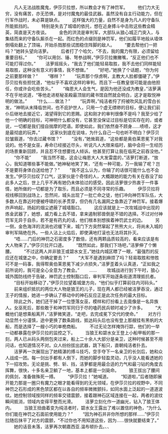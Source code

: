 　　凡人无法战胜魔鬼，伊莎贝拉想，所以教会才有了神罚军。
　　他们力大无穷，没有痛苦，亦无恐惧，是对付魔鬼的最佳武器。虽然没有自主行动能力，但在行军作战时，未必算是缺点。
　　这样强大的力量，自然不是身为凡人的守备队所能抵挡的。
　　特别是失去了城墙的依托，想在近身搏斗中击败这些教会精英，简直是天方夜谈。
　　金色的洪流是审判军，大部队从狼心城正门突入，与集结而来的守备队厮杀在一起。而红色的点缀则是神罚军，他们如履平地般从墙体倒塌处翻上了顶端，开始杀戮那些试图稳住阵脚的敌人。
　　“要去帮他们一把吗？”她转头望向洁萝。
　　后者打了个哈欠，“不去，我的魔力有限，必须留给重要目标。”
　　“你可以用剑、锤、弩参战啊，”伊莎贝拉撇撇嘴，“反正他们也不可能打得过你。”
　　洁萝摇摇头，“我去了他们能轻易取胜，我不去他们同样能轻易取胜，这种没有意义的事情，我不想做。”
　　“好吧，”她换了个话题，“你为何之前要那样做？”
　　“哪样？”
　　“玩弄那个俘虏啊，主教大人脸都僵硬了，”伊莎贝拉有些担忧道，“他似乎不喜欢这样的审判。而且下一任教皇很可能是由他担任，你或许会吃些苦头。”
　　“梅恩大人会生气，是因为他还没成为教皇，”洁萝满不在乎地说道，“等他走进枢秘圣殿最顶层的藏书馆自然就会明白，这才是取悦神明的做法。”
　　“什么……做法？”
　　“玩弄啊，”纯洁者捋了捋被吹风乱的雪白长发，“神明从未降临世间，也不庇护世人，只用一个虚无缥缈的目标，便让我们前仆后继地去接近它，渴望得到它的恩赐。这和刚才的审判很像不是吗？我至少给了他一个明确的目标，可神明什么都没有，它甚至没保证过目标是切实存在的，或者说，一切都是我们擅自揣摩的呓语。即使如此，我们依然奋不顾身……啧啧，这才是最彻底的玩弄。”
　　这家伙到底在说啥，为什么自己一句也听不明白？伊莎贝拉皱眉道，“你去过藏书馆？”
　　“没有，”她耸肩道，“这些都是奥伯莱恩冕下对我说的。他不是女巫，寿命已经接近尽头，听说凡人大限来临时，脑中会将一生经历的场景重新回顾，并且忍不住想要找人倾诉。他甚至打算让我在临死之前吞没他。”
　　“你不能”
　　“我当然不能，这会让梅恩大人大发雷霆的，”洁萝打断道，“放心，我知道哪些事不能做。”她神秘地笑了笑，“还有一种可能，万一我输了呢？岂不是要将身体白送给他了？”
　　“我不这么认为，你输了的话很可能什么也不会发生。”伊莎贝拉叹了口气，这家伙是个奇怪的人，大概跟她的能力有关在吞没了如此多人之后，世上几乎不再有她仍未体验过的感受。因此洁萝很少热衷于一件事情，她所做的一切都是为了取乐，而且必须是不同寻常的乐趣。
　　伊莎贝拉将视线移回到战场上，忽然间，城头出现了一批亡命之徒，他们冲向神罚军队伍，大多数人在靠近时便被呼啸的长矛贯穿，但仍有几名漏网之鱼靠近了神罚军。接着爆炸声响起，扬起的烟尘遮蔽了城墙豁口。
　　这应该就是上一次攻城战中出现的炼金武器了，她想，威力看上去不错，拿来遏制邪兽倒是不错的选择。不过对付神罚军无异于自杀，若不是有药丸的话，他们根本别想挨着神罚武士的边。
　　另一侧，金色海洋的流淌也迟缓下来，城门下方突然窜起了熊熊大火，将尚未入城的审判军隔绝在外。一些人沾上火焰后，即使满地打滚也无法将其扑灭。
　　“唔……门后的神罚之石密度多了数倍，还有两颗品质较高的，看来应该是有大人物来了。”伊莎贝拉开口道。
　　“既然如此，那我们下场吧，”洁萝伸了个懒腰。
　　“不过这两人并非狼王或碧水女王，”她往内城区瞟了一眼，“最强烈的反应还在城堡之中，你确定要去？”
　　“大军不是遇到麻烦了吗？轻易取胜和惨胜可不是一码事，我得帮奥伯莱恩冕下减少点损失，”洁萝歪着头认真道，“正如我之前所说的，我可是全心全意为了教会。”
　　……
　　攻城战进行到下午时，狼心城外围防线终于告破，神罚武士控制豁口后，审判军开始逐条街道清理抵抗者。
　　“目标开始移动了，”伊莎贝拉望着城堡方向，“他们似乎打算前往内河码头。”
　　前来组织抵抗的两位大人物是狼王的儿子，现在两人都已经被洁萝吞没，通过王子的情报，她进一步确认了移动中的神石反应正是此次任务的最大目标。
　　除此之外，她们还干掉了一位堕落女巫，模样和打扮看上去竟像是一名异族人。女巫死后，那些敢于和神罚军同归于尽的嗑药民兵顿时减少了许多。
　　“大概他们是想乘船离开，”洁萝微笑道，“走吧，去完成冕下交代的使命。”
　　对方行动显然十分谨慎，途中更换了数条路线，抵达码头后也没有登上那艘挂有黑帆的大船，而是选择了一艘小巧的单桅商船。
　　不过无论怎样掩饰行踪，他们的一举一动都暴露在伊莎贝拉的监控之下。
　　当狼王和碧水女王登上小船甲板的那一刻，两人已从码头两侧包夹过来，船上二十余人大部分是亲卫，这种时候甚至不用问话，也知道情况不对。众人纷纷拔出武器，跳下船只，直朝纯洁者扑去。
　　洁萝再一次展现出了她精湛的搏斗技巧，空手夺下一名亲卫的长剑后，她和众人战成一团。每一剑出手都有人倒下，而她的脚步轻盈灵动，几乎没人能看透她的下一招攻势。无论是挑、劈、斩、挡，洁萝都是用最合适的力气和最刁钻的角度去挥舞，很快，十多名亲卫躺了一地，基本上都是一剑毙命。
　　狼王拔出了腰间的佩剑，准备做殊死一搏。
　　“伊莎贝拉！”她喊道。
　　“知道啦，”后者随即展开能力那是一圈只有魔力之眼才能看得到的无光领域，在伊莎贝拉的视野中，不同神罚之石形成的黑色禁区都在以各自的频率微微颤抖，如同水面上泛起的一道道波纹。她控制领域按同样的频率交错震颤，接着跟神石区域连接在一起，两者的波纹瞬间抵消，领域内变得平整而光滑。
　　洁萝立刻化作一道幽光，钻入了狼王体内。
　　当狼王扭曲着变为纯洁者时，碧水女王露出了难以置信的神色，“为什么你们能在神罚之石面前使用能力？”
　　“因为神石并非你所想的那样……”伊莎贝拉随后抹平了对方的震颤，“不过你也不用知道这些，因为……很快就要结束了。”
　　她的话音未落，洁萝再次朝嘉西亚.温布顿扑去。、、